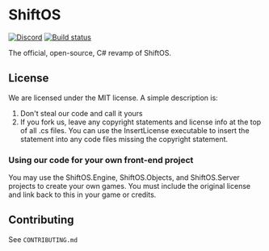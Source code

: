 # ShiftOS
[![Discord](https://discordapp.com/api/guilds/234414439330349056/widget.png?style=shield)](https://discord.gg/Kd8BJ93) 
[![Build status](https://ci.appveyor.com/api/projects/status/ktdv3nt6c3q88g2t?svg=true)](https://ci.appveyor.com/project/ComputeLinux/shiftos)

The official, open-source, C# revamp of ShiftOS.

## License

We are licensed under the MIT license. A simple description is:

1. Don't steal our code and call it yours
2. If you fork us, leave any copyright statements and license info at the top of all .cs files. You can use the InsertLicense executable to insert the statement into any code files missing the copyright statement.


### Using our code for your own front-end project

You may use the ShiftOS.Engine, ShiftOS.Objects, and ShiftOS.Server projects to create your own games. You must include the original license and link back to this in your game or credits.

## Contributing

See `CONTRIBUTING.md`
